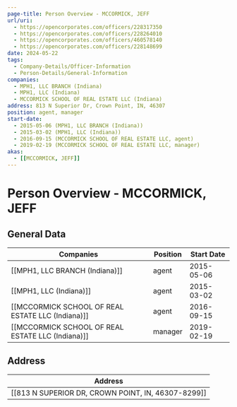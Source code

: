 ```yaml
---
page-title: Person Overview - MCCORMICK, JEFF
url/uri:
  - https://opencorporates.com/officers/228317350
  - https://opencorporates.com/officers/228264010
  - https://opencorporates.com/officers/460578140
  - https://opencorporates.com/officers/228148699
date: 2024-05-22
tags:
  - Company-Details/Officer-Information
  - Person-Details/General-Information
companies:
  - MPH1, LLC BRANCH (Indiana)
  - MPH1, LLC (Indiana)
  - MCCORMICK SCHOOL OF REAL ESTATE LLC (Indiana)
address: 813 N Superior Dr, Crown Point, IN, 46307
position: agent, manager
start-date:
  - 2015-05-06 (MPH1, LLC BRANCH (Indiana))
  - 2015-03-02 (MPH1, LLC (Indiana))
  - 2016-09-15 (MCCORMICK SCHOOL OF REAL ESTATE LLC, agent)
  - 2019-02-19 (MCCORMICK SCHOOL OF REAL ESTATE LLC, manager)
akas:
  - [[MCCORMICK, JEFF]]
---
```


# Person Overview - MCCORMICK, JEFF
## General Data

| Companies                                    | Position          | Start Date            |
|----------------------------------------------|-------------------|-----------------------|
| [[MPH1, LLC BRANCH (Indiana)]]   | agent              | 2015-05-06            |
| [[MPH1, LLC (Indiana)]]                 | agent              | 2015-03-02            |
| [[MCCORMICK SCHOOL OF REAL ESTATE LLC (Indiana)]] | agent              | 2016-09-15            |
| [[MCCORMICK SCHOOL OF REAL ESTATE LLC (Indiana)]] | manager            | 2019-02-19            |

## Address

| Address                                       |
|-----------------------------------------------|
| [[813 N SUPERIOR DR, CROWN POINT, IN, 46307-8299]]     |

